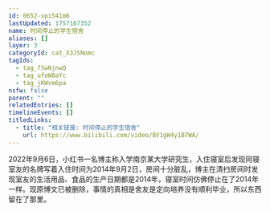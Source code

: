 ```yaml
---
id: 0652-vpi541m6
lastUpdated: 1757167352
name: 时间停止的学生宿舍
aliases: []
layer: 3
categoryId: cat_X3JSNomc
tagIds:
  - tag_fSwNjnwQ
  - tag_ufoW8aYc
  - tag_jKWvm6pa
nsfw: false
parent: ""
relatedEntries: []
timelineEvents: []
titledLinks:
  - title: "相关链接: 时间停止的学生宿舍"
    url: https://www.bilibili.com/video/BV1gW4y1B7WA/
---
```


2022年9月6日，小红书一名博主称入学南京某大学研究生，入住寝室后发现同寝室友的名牌写着入住时间为2014年9月2日，房间十分脏乱，博主在清扫房间时发现室友的生活用品、食品的生产日期都是2014年，寝室时间仿佛停止在了2014年一样。现原博文已被删除，事情的真相是舍友是定向培养没有顺利毕业，所以东西留在了那里。